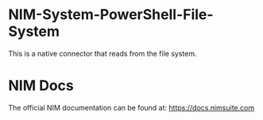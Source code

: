 # NIM-System-PowerShell-File-System

This is a native connector that reads from the file system.

# NIM Docs
The official NIM documentation can be found at: https://docs.nimsuite.com
